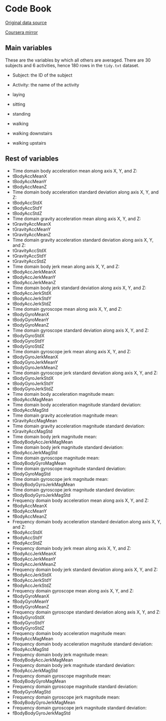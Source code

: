 # Code Book

[Original data source](http://archive.ics.uci.edu/ml/datasets/Human+Activity+Recognition+Using+Smartphones)

[Coursera mirror](https://d396qusza40orc.cloudfront.net/getdata%2Fprojectfiles%2FUCI%20HAR%20Dataset.zip)

## Main variables

These are the variables by which all others are averaged. There are 30 subjects and
6 activities, hence 180 rows in the `tidy.txt` dataset.

 - Subject: the ID of the subject
 - Activity: the name of the activity

  - laying
  - sitting
  - standing
  - walking
  - walking downstairs
  - walking upstairs

## Rest of variables

 - Time domain body acceleration mean along axis X, Y, and Z:
  - tBodyAccMeanX
  - tBodyAccMeanY
  - tBodyAccMeanZ
 - Time domain body acceleration standard deviation along axis X, Y, and Z:
  - tBodyAccStdX
  - tBodyAccStdY
  - tBodyAccStdZ
 - Time domain gravity acceleration mean along axis X, Y, and Z:
  - tGravityAccMeanX
  - tGravityAccMeanY
  - tGravityAccMeanZ
 - Time domain gravity acceleration standard deviation along axis X, Y, and Z:
  - tGravityAccStdX
  - tGravityAccStdY
  - tGravityAccStdZ
 - Time domain body jerk mean along axis X, Y, and Z:
  - tBodyAccJerkMeanX
  - tBodyAccJerkMeanY
  - tBodyAccJerkMeanZ
 - Time domain body jerk standard deviation along axis X, Y, and Z:
  - tBodyAccJerkStdX
  - tBodyAccJerkStdY
  - tBodyAccJerkStdZ
 - Time domain gyroscope mean along axis X, Y, and Z:
  - tBodyGyroMeanX
  - tBodyGyroMeanY
  - tBodyGyroMeanZ
 - Time domain gyroscope standard deviation along axis X, Y, and Z:
  - tBodyGyroStdX
  - tBodyGyroStdY
  - tBodyGyroStdZ
 - Time domain gyroscope jerk mean along axis X, Y, and Z:
  - tBodyGyroJerkMeanX
  - tBodyGyroJerkMeanY
  - tBodyGyroJerkMeanZ
 - Time domain gyroscope jerk standard deviation along axis X, Y, and Z:
  - tBodyGyroJerkStdX
  - tBodyGyroJerkStdY
  - tBodyGyroJerkStdZ
 - Time domain body acceleration magnitude mean:
  - tBodyAccMagMean
 - Time domain body acceleration magnitude standard deviation:
  - tBodyAccMagStd
 - Time domain gravity acceleration magnitude mean:
  - tGravityAccMagMean
 - Time domain gravity acceleration magnitude standard deviation:
  - tGravityAccMagStd
 - Time domain body jerk magnitude mean:
  - tBodyBodyAccJerkMagMean
 - Time domain body jerk magnitude standard deviation:
  - tBodyAccJerkMagStd
 - Time domain gyroscope magnitude mean:
  - tBodyBodyGyroMagMean
 - Time domain gyroscope magnitude standard deviation:
  - tBodyGyroMagStd
 - Time domain gyroscope jerk magnitude mean:
  - tBodyBodyGyroJerkMagMean
 - Time domain gyroscope jerk magnitude standard deviation:
  - tBodyBodyGyroJerkMagStd
 - Frequency domain body acceleration mean along axis X, Y, and Z:
  - fBodyAccMeanX
  - fBodyAccMeanY
  - fBodyAccMeanZ
 - Frequency domain body acceleration standard deviation along axis X, Y, and Z:
  - fBodyAccStdX
  - fBodyAccStdY
  - fBodyAccStdZ
 - Frequency domain body jerk mean along axis X, Y, and Z:
  - fBodyAccJerkMeanX
  - fBodyAccJerkMeanY
  - fBodyAccJerkMeanZ
 - Frequency domain body jerk standard deviation along axis X, Y, and Z:
  - fBodyAccJerkStdX
  - fBodyAccJerkStdY
  - fBodyAccJerkStdZ
 - Frequency domain gyroscope mean along axis X, Y, and Z:
  - fBodyGyroMeanX
  - fBodyGyroMeanY
  - fBodyGyroMeanZ
 - Frequency domain gyroscope standard deviation along axis X, Y, and Z:
  - fBodyGyroStdX
  - fBodyGyroStdY
  - fBodyGyroStdZ
 - Frequency domain body acceleration magnitude mean:
  - fBodyAccMagMean
 - Frequency domain body acceleration magnitude standard deviation:
  - fBodyAccMagStd
 - Frequency domain body jerk magnitude mean:
  - fBodyBodyAccJerkMagMean
 - Frequency domain body jerk magnitude standard deviation:
  - fBodyAccJerkMagStd
 - Frequency domain gyroscope magnitude mean:
  - fBodyBodyGyroMagMean
 - Frequency domain gyroscope magnitude standard deviation:
  - fBodyGyroMagStd
 - Frequency domain gyroscope jerk magnitude mean:
  - fBodyBodyGyroJerkMagMean
 - Frequency domain gyroscope jerk magnitude standard deviation:
  - fBodyBodyGyroJerkMagStd
